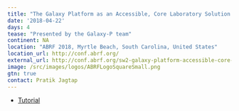 ```yaml
---
title: "The Galaxy Platform as an Accessible, Core Laboratory Solution for Proteogenomic Analysis and Informatics"
date: '2018-04-22'
days: 4
tease: "Presented by the Galaxy-P team"
continent: NA
location: "ABRF 2018, Myrtle Beach, South Carolina, United States"
location_url: http://conf.abrf.org/
external_url: http://conf.abrf.org/sw2-galaxy-platform-accessible-core-laboratory-solution-proteogenomic-analysis-and-informatics
image: /src/images/logos/ABRFLogoSquareSmall.png
gtn: true
contact: Pratik Jagtap
---
```


* [Tutorial](http://z.umn.edu/abrf18doc)
